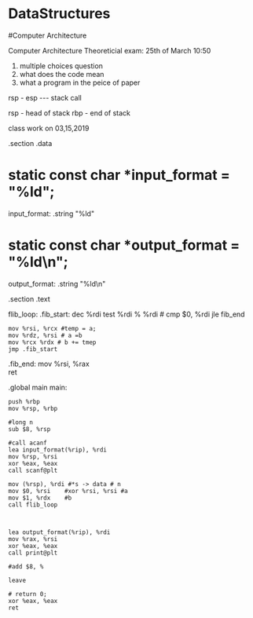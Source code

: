 # DataStructures


#Computer Architecture

Computer Architecture Theoreticial exam:
25th of March 10:50
  1. multiple choices question
  2. what does the code mean 
  3. what a program in the peice of paper 



rsp - esp --- stack call

rsp - head of stack
rbp - end of stack


class work on 03,15,2019

.section .data

# static const char *input_format = "%ld";
input_format:
    .string "%ld"
# static const char *output_format = "%ld\n";
output_format:
    .string "%ld\n"

.section .text

flib_loop:
.fib_start:
    dec %rdi
    test %rdi % %rdi # cmp $0, %rdi
    jle fib_end

    mov %rsi, %rcx #temp = a;
    mov %rdz, %rsi # a =b
    mov %rcx %rdx # b += tmep
    jmp .fib_start


.fib_end:
    mov %rsi, %rax    
    ret 


.global main
main:
    
    push %rbp
    mov %rsp, %rbp

    #long n
    sub $8, %rsp

    #call acanf 
    lea input_format(%rip), %rdi
    mov %rsp, %rsi
    xor %eax, %eax
    call scanf@plt

    mov (%rsp), %rdi #*s -> data # n
    mov $0, %rsi    #xor %rsi, %rsi #a
    mov $1, %rdx    #b
    call flib_loop



    lea output_format(%rip), %rdi
    mov %rax, %rsi
    xor %eax, %eax
    call print@plt

    #add $8, %

    leave

    # return 0;
    xor %eax, %eax
    ret

